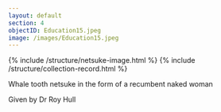 ```yaml
---
layout: default
section: 4
objectID: Education15.jpeg
image: /images/Education15.jpeg
---
```

{% include /structure/netsuke-image.html %}
{% include /structure/collection-record.html %}

Whale tooth netsuke in the form of a recumbent naked woman

Given by Dr Roy Hull
